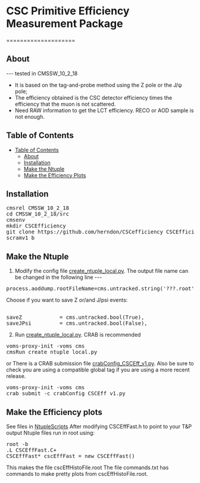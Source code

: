 # CSC Primitive Efficiency Measurement Package
====================

## About
--- tested in CMSSW_10_2_18
* It is based on the tag-and-probe method using the Z pole or the J/ψ pole;
* The efficiency obtained is the CSC detector efficiency times the efficiency that the muon is not scattered.
* Need RAW information to get the LCT efficiency. RECO or AOD sample is not enough.

## Table of Contents
- [Table of Contents](#table-of-contents)
    - [About](#about)
    - [Installation](#installation)
    - [Make the Ntuple](#make-the-ntuple)
    - [Make the Efficiency Plots](#make-the-efficiency-plots)
   
## Installation
<pre>
cmsrel CMSSW_10_2_18
cd CMSSW_10_2_18/src
cmsenv
mkdir CSCEfficiency
git clone https://github.com/herndon/CSCefficiency CSCEfficiency
scramv1 b
</pre>

## Make the Ntuple
1. Modify the config file [create_ntuple_local.py](CSCEfficiency/create_ntuple_local.py). 
The output file name can be changed in the following line ---
<pre>
process.aoddump.rootFileName=cms.untracked.string('???.root')
</pre>

Choose if you want to save Z or/and J/psi events: 
<pre>                               
saveZ            = cms.untracked.bool(True),
saveJPsi         = cms.untracked.bool(False),
</pre>

2. Run [create_ntuple_local.py](CSCEfficiency/create_ntuple_local.py). CRAB is recommended
<pre>
voms-proxy-init -voms cms
cmsRun create_ntuple_local.py
</pre>

or
There is a CRAB submission file [crabConfig_CSCEff_v1.py](CSCEfficiency/crabConfig_CSCEff_v1.py). Also be sure to check you are using a compatible global tag if you are using a more recent release.
<pre>
voms-proxy-init -voms cms
crab submit -c crabConfig_CSCEff_v1.py
</pre>


## Make the Efficiency plots
See files in [NtupleScripts](NtupleScripts)
After modifying CSCEffFast.h to point to your T&P output Ntuple files run in root using:
<pre>
root -b
.L CSCEffFast.C+
CSCEffFast* cscEffFast = new CSCEffFast()
</pre>
This makes the file cscEffHistoFile.root
The file commands.txt has commands to make pretty plots from cscEffHistoFile.root.
